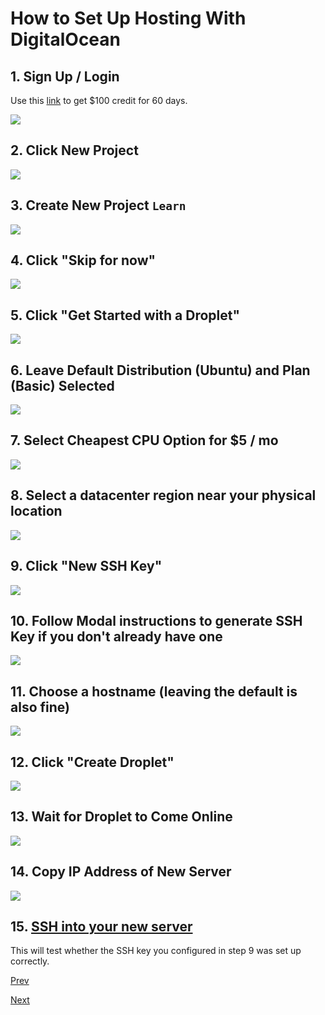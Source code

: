# How to Set Up Hosting With DigitalOcean

## 1. Sign Up / Login

Use this [link](https://m.do.co/c/4d01489e4069) to get $100 credit for 60 days.

![](/static/img/digitalocean-1.png)

## 2. Click New Project
![](/static/img/digitalocean-2.png)

## 3. Create New Project `Learn`
![](/static/img/digitalocean-3.png)

## 4. Click "Skip for now"
![](/static/img/digitalocean-4.png)

## 5. Click "Get Started with a Droplet"
![](/static/img/digitalocean-5.png)

## 6. Leave Default Distribution (Ubuntu) and Plan (Basic) Selected
![](/static/img/digitalocean-6.png)

## 7. Select Cheapest CPU Option for $5 / mo
![](/static/img/digitalocean-7.png)

## 8. Select a datacenter region near your physical location
![](/static/img/digitalocean-8.png)

## 9. Click "New SSH Key"
![](/static/img/digitalocean-9.png)

## 10. Follow Modal instructions to generate SSH Key if you don't already have one
![](/static/img/digitalocean-10.png)

## 11. Choose a hostname (leaving the default is also fine)
![](/static/img/digitalocean-11.png)

## 12. Click "Create Droplet"
![](/static/img/digitalocean-12.png)

## 13. Wait for Droplet to Come Online
![](/static/img/digitalocean-13.png)

## 14. Copy IP Address of New Server
![](/static/img/digitalocean-14.png)

## 15. [SSH into your new server](/posts/how-to-ssh-into-a-server)

This will test whether the SSH key you configured in step 9 was set up correctly.

[Prev](/00-Hello-World-Website/00-Intro)

[Next](/00-Hello-World-Website/02-how-to-register-domain-with-namecheap)